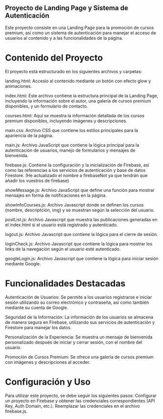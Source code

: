 ## Proyecto de Landing Page y Sistema de Autenticación
  Este proyecto consiste en una Landing Page para la promoción de cursos premium, así como un sistema de autenticación para manejar el acceso de usuarios al contenido y a las funcionalidades de la página.

# Contenido del Proyecto

  El proyecto está estructurado en los siguientes archivos y carpetas:
  
  landing.html: Accesio al contenido mediante un botón con efecto glow y animaciones.

  index.html: Este archivo contiene la estructura principal de la Landing Page, incluyendo la información sobre el autor, una galería de cursos premium disponibles, y un formulario de contacto.
  
  courses.html: Aquí se muestra la información detallada de los cursos premium disponibles, incluyendo imágenes y descripciones.
  
  main.css: Archivo CSS que contiene los estilos principales para la apariencia de la página.
  
  main.js: Archivo JavaScript que contiene la lógica principal para la autenticación de usuarios, manejo de formularios y mensajes de bienvenida.
  
  firebase.js: Contiene la configuración y la inicialización de Firebase, así como las referencias a los servicios de autenticación y base de datos Firestore. (He actualizado el nombre a firebaseNot ya que tendrán que añadir los vuestros de firebase)
  
  showMessage.js: Archivo JavaScript que define una función para mostrar mensajes en forma de notificaciones en la página.
  
  showInfoCourses.js: Archivo Javascript donde se definen los cursos (nombre, descriptción, img) y se muestran según la selección del usuario.

  postList.js: Archivo Javascript que muestra las publicaciones generadas en el index.html si el usuario está registrado y autenticado.

  logout.js: Archivo Javascript que contiene la lógica para el cierre de sesión.

  loginCheck.js: Archivo Javascript que contiene la lógica para mostrar los links de la navegación según el usuario esté autenticado.

  googleLogin.js: Archivo Javascript que contiene la lógica para iniciar sesión mediante Google.
  

# Funcionalidades Destacadas

  Autenticación de Usuarios: Se permite a los usuarios registrarse e iniciar sesión utilizando su correo electrónico y contraseña, así como también mediante su cuenta de Google.
  
  Seguridad de la Información: La información de los usuarios se almacena de manera segura en Firebase, utilizando sus servicios de autenticación y Firestore para manejar los datos.
  
  Personalización de la Experiencia: Se muestra un mensaje de bienvenida personalizado después de iniciar y cerrar sesión, con el nombre del usuario.
  
  Promoción de Cursos Premium: Se ofrece una galería de cursos premium con imágenes y descripciones al acceder.

# Configuración y Uso
  Para utilizar este proyecto, se debe seguir los siguientes pasos:
    Configurar un proyecto en Firebase y obtener las credenciales correspondientes (API Key, Auth Domain, etc.).
    Reemplazar las credenciales en el archivo firebase.js.
